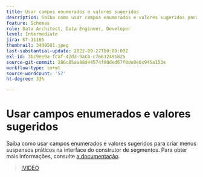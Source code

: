 ```yaml
---
title: Usar campos enumerados e valores sugeridos
description: Saiba como usar campos enumerados e valores sugeridos para criar menus suspensos práticos na interface do construtor de segmentos.
feature: Schemas
role: Data Architect, Data Engineer, Developer
level: Intermediate
jira: KT-11165
thumbnail: 3409501.jpeg
last-substantial-update: 2022-09-27T00:00:00Z
exl-id: 3bc9ee9a-fcaf-42d3-9acb-c76632491825
source-git-commit: 286c85aa88d44574f00ded67f0de8e0c945a153e
workflow-type: tm+mt
source-wordcount: '57'
ht-degree: 33%

---
```


# Usar campos enumerados e valores sugeridos

Saiba como usar campos enumerados e valores sugeridos para criar menus suspensos práticos na interface do construtor de segmentos. Para obter mais informações, consulte [a documentação](https://experienceleague.adobe.com/docs/experience-platform/xdm/ui/fields/enum.html).

>[!VIDEO](https://video.tv.adobe.com/v/3409501/?learn=on&enablevpops)
